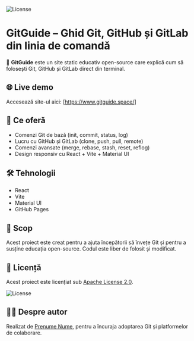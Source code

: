 ![License](https://img.shields.io/badge/License-Apache_2.0-blue.svg)

# GitGuide – Ghid Git, GitHub și GitLab din linia de comandă

🎯 **GitGuide** este un site static educativ open-source care explică cum să folosești Git, GitHub și GitLab direct din terminal.

## 🌐 Live demo
Accesează site-ul aici: [https://www.gitguide.space/]

## 📘 Ce oferă

- Comenzi Git de bază (init, commit, status, log)
- Lucru cu GitHub și GitLab (clone, push, pull, remote)
- Comenzi avansate (merge, rebase, stash, reset, reflog)
- Design responsiv cu React + Vite + Material UI

## 🛠️ Tehnologii

- React
- Vite
- Material UI
- GitHub Pages

## 🧠 Scop

Acest proiect este creat pentru a ajuta începătorii să învețe Git și pentru a susține educația open-source. Codul este liber de folosit și modificat.

## 📄 Licență

Acest proiect este licențiat sub [Apache License 2.0](LICENSE).

![License](https://img.shields.io/badge/License-Apache_2.0-blue.svg)
## 🙋‍♂️ Despre autor

Realizat de [Prenume Nume](https://github.com/utilizator), pentru a încuraja adoptarea Git și platformelor de colaborare.

